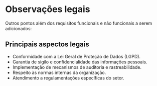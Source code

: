 # Observações legais

Outros pontos além dos requisitos funcionais e não funcionais a serem adicionados:

## Principais aspectos legais
- Conformidade com a Lei Geral de Proteção de Dados (LGPD).
- Garantia de sigilo e confidencialidade das informações pessoais.
- Implementação de mecanismos de auditoria e rastreabilidade.
- Respeito às normas internas da organização.
- Atendimento a regulamentações específicas do setor.
